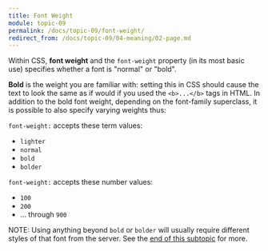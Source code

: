 ```yaml
---
title: Font Weight
module: topic-09
permalink: /docs/topic-09/font-weight/
redirect_from: /docs/topic-09/04-meaning/02-page.md
---
```


<div class="divider-heading"></div>

<link rel="stylesheet" href="../ex-files/fonts.css">
<link rel="stylesheet" href="../ex-files/style.css">

Within CSS, **font weight** and the `font-weight` property (in its most basic use) specifies whether a font is "normal" or "bold".

**Bold** is the weight you are familiar with: setting this in CSS should cause the text to look the same as if would if you used the `<b>...</b>` tags in HTML. In addition to the bold font weight, depending on the font-family superclass, it is possible to also specify varying weights thus:

`font-weight:` accepts these term values:
- `lighter`
- `normal`
- `bold`
- `bolder`

`font-weight:` accepts these number values:
- `100`
- `200`
- ... through `900`


<div class="codepen-embed">
  <p data-height="600" data-theme-id="30567" data-slug-hash="wPvBXe" data-default-tab="css,result" data-user="Media-Ed-Online" data-embed-version="2" data-pen-title="[Topic-08] Adding Emphasis, Pt. 3" class="codepen"></p>
</div>


<span class="label label-info">NOTE:</span> Using anything beyond `bold` or `bolder` will usually require different styles of that font from the server. See the [end of this subtopic](../using-weight-style/) for more.
